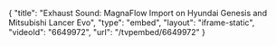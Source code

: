 {
    "title": "Exhaust Sound: MagnaFlow Import on Hyundai Genesis and Mitsubishi Lancer Evo",
    "type": "embed",
    "layout": "iframe-static",
    "videoId": "6649972",
    "url": "\/tvpembed\/6649972"
}